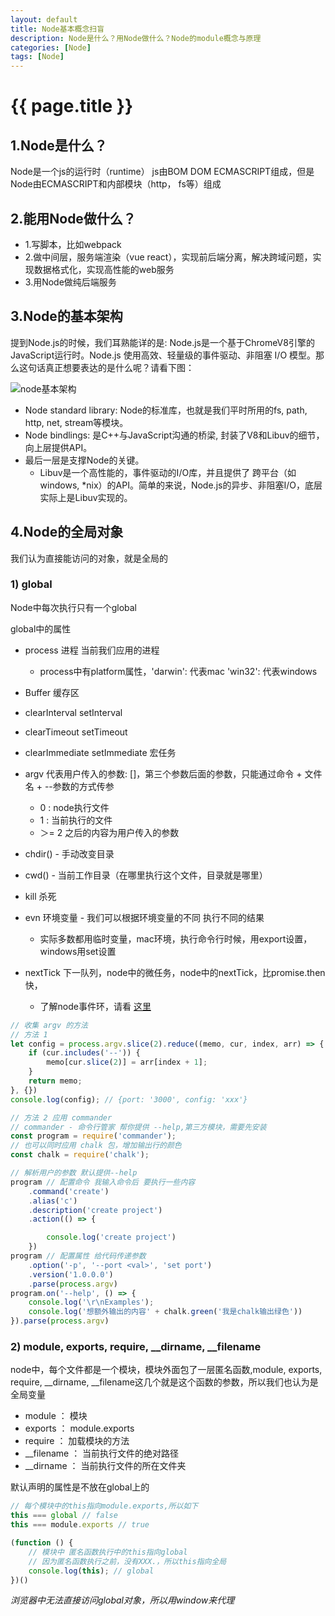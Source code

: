 ```yaml
---
layout: default
title: Node基本概念扫盲
description: Node是什么？用Node做什么？Node的module概念与原理
categories: [Node]
tags: [Node]
---
```

# {{ page.title }}

## 1.Node是什么？
Node是一个js的运行时（runtime）
js由BOM DOM ECMASCRIPT组成，但是Node由ECMASCRIPT和内部模块（http， fs等）组成

## 2.能用Node做什么？
- 1.写脚本，比如webpack
- 2.做中间层，服务端渲染（vue react），实现前后端分离，解决跨域问题，实现数据格式化，实现高性能的web服务
- 3.用Node做纯后端服务

## 3.Node的基本架构
提到Node.js的时候，我们耳熟能详的是: Node.js是一个基于ChromeV8引擎的JavaScript运行时。Node.js 使用高效、轻量级的事件驱动、非阻塞 I/O 模型。那么这句话真正想要表达的是什么呢？请看下图：

![node基本架构](/images/node基本架构.jpg)

- Node standard library: Node的标准库，也就是我们平时所用的fs, path, http, net, stream等模块。
- Node bindlings: 是C++与JavaScript沟通的桥梁, 封装了V8和Libuv的细节，向上层提供API。
- 最后一层是支撑Node的关键。
   - Libuv是一个高性能的，事件驱动的I/O库，并且提供了 跨平台（如windows, *nix）的API。简单的来说，Node.js的异步、非阻塞I/O，底层实际上是Libuv实现的。

## 4.Node的全局对象
我们认为直接能访问的对象，就是全局的

### 1) global
Node中每次执行只有一个global

global中的属性
- process 进程 当前我们应用的进程
   - process中有platform属性，'darwin': 代表mac  'win32': 代表windows
- Buffer 缓存区
- clearInterval setInterval
- clearTimeout setTimeout
- clearImmediate setImmediate 宏任务
- argv 代表用户传入的参数: []，第三个参数后面的参数，只能通过命令 + 文件名 + --参数的方式传参
   - 0 : node执行文件
   - 1 : 当前执行的文件
   - ＞= 2 之后的内容为用户传入的参数
- chdir() - 手动改变目录
- cwd() - 当前工作目录（在哪里执行这个文件，目录就是哪里）
- kill 杀死
- evn 环境变量 - 我们可以根据环境变量的不同 执行不同的结果
   * 实际多数都用临时变量，mac环境，执行命令行时候，用export设置， windows用set设置
- nextTick 下一队列，node中的微任务，node中的nextTick，比promise.then快，

   * 了解node事件环，请看 [这里](http://happychong.github.io/2019/10/16/Node%E4%B8%AD%E7%9A%84%E4%BA%8B%E4%BB%B6%E5%BE%AA%E7%8E%AF%EF%BC%88event%20loop%EF%BC%89/)


```javascript
// 收集 argv 的方法
// 方法 1
let config = process.argv.slice(2).reduce((memo, cur, index, arr) => {
    if (cur.includes('--')) {
        memo[cur.slice(2)] = arr[index + 1];
    }
    return memo;
}, {})
console.log(config); // {port: '3000', config: 'xxx'}

// 方法 2 应用 commander
// commander - 命令行管家 帮你提供 --help,第三方模块，需要先安装
const program = require('commander');
// 也可以同时应用 chalk 包，增加输出行的颜色
const chalk = require('chalk');

// 解析用户的参数 默认提供--help
program // 配置命令 我输入命令后 要执行一些内容
    .command('create')
    .alias('c')
    .description('create project')
    .action(() => {

        console.log('create project')
    })
program // 配置属性 给代码传递参数
    .option('-p', '--port <val>', 'set port')
    .version('1.0.0.0')
    .parse(process.argv)
program.on('--help', () => {
    console.log('\r\nExamples');
    console.log('想额外输出的内容' + chalk.green('我是chalk输出绿色'))
}).parse(process.argv)


```

### 2) module, exports, require, __dirname, __filename
node中，每个文件都是一个模块，模块外面包了一层匿名函数,module, exports, require, __dirname, __filename这几个就是这个函数的参数，所以我们也认为是全局变量
- module ： 模块
- exports ： module.exports
- require ： 加载模块的方法
- __filename ： 当前执行文件的绝对路径
- __dirname ： 当前执行文件的所在文件夹

默认声明的属性是不放在global上的

```javascript
// 每个模块中的this指向module.exports,所以如下
this === global // false
this === module.exports // true

(function () {
    // 模块中 匿名函数执行中的this指向global
    // 因为匿名函数执行之前，没有XXX.，所以this指向全局
    console.log(this); // global
})()

```

*浏览器中无法直接访问global对象，所以用window来代理*